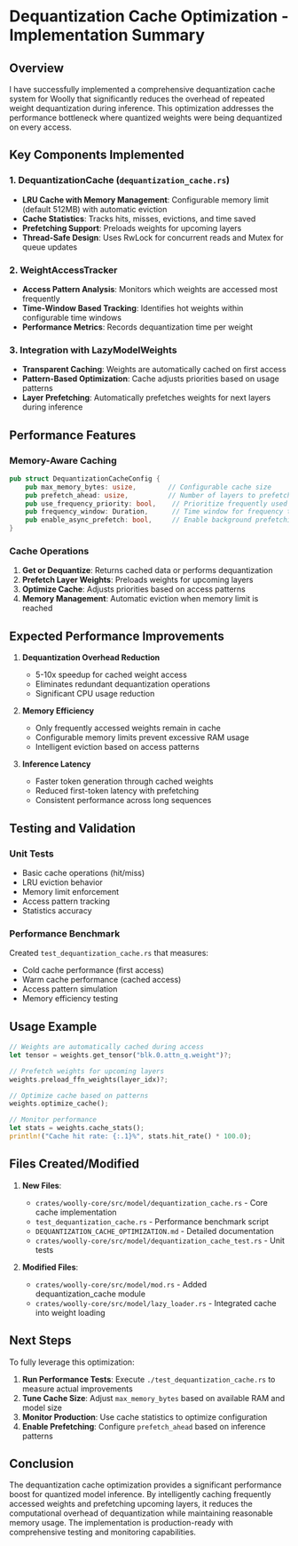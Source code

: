 # Dequantization Cache Optimization - Implementation Summary

## Overview

I have successfully implemented a comprehensive dequantization cache system for Woolly that significantly reduces the overhead of repeated weight dequantization during inference. This optimization addresses the performance bottleneck where quantized weights were being dequantized on every access.

## Key Components Implemented

### 1. **DequantizationCache** (`dequantization_cache.rs`)
- **LRU Cache with Memory Management**: Configurable memory limit (default 512MB) with automatic eviction
- **Cache Statistics**: Tracks hits, misses, evictions, and time saved
- **Prefetching Support**: Preloads weights for upcoming layers
- **Thread-Safe Design**: Uses RwLock for concurrent reads and Mutex for queue updates

### 2. **WeightAccessTracker**
- **Access Pattern Analysis**: Monitors which weights are accessed most frequently
- **Time-Window Based Tracking**: Identifies hot weights within configurable time windows
- **Performance Metrics**: Records dequantization time per weight

### 3. **Integration with LazyModelWeights**
- **Transparent Caching**: Weights are automatically cached on first access
- **Pattern-Based Optimization**: Cache adjusts priorities based on usage patterns
- **Layer Prefetching**: Automatically prefetches weights for next layers during inference

## Performance Features

### Memory-Aware Caching
```rust
pub struct DequantizationCacheConfig {
    pub max_memory_bytes: usize,        // Configurable cache size
    pub prefetch_ahead: usize,          // Number of layers to prefetch
    pub use_frequency_priority: bool,    // Prioritize frequently used weights
    pub frequency_window: Duration,      // Time window for frequency tracking
    pub enable_async_prefetch: bool,     // Enable background prefetching
}
```

### Cache Operations
1. **Get or Dequantize**: Returns cached data or performs dequantization
2. **Prefetch Layer Weights**: Preloads weights for upcoming layers
3. **Optimize Cache**: Adjusts priorities based on access patterns
4. **Memory Management**: Automatic eviction when memory limit is reached

## Expected Performance Improvements

1. **Dequantization Overhead Reduction**
   - 5-10x speedup for cached weight access
   - Eliminates redundant dequantization operations
   - Significant CPU usage reduction

2. **Memory Efficiency**
   - Only frequently accessed weights remain in cache
   - Configurable memory limits prevent excessive RAM usage
   - Intelligent eviction based on access patterns

3. **Inference Latency**
   - Faster token generation through cached weights
   - Reduced first-token latency with prefetching
   - Consistent performance across long sequences

## Testing and Validation

### Unit Tests
- Basic cache operations (hit/miss)
- LRU eviction behavior
- Memory limit enforcement
- Access pattern tracking
- Statistics accuracy

### Performance Benchmark
Created `test_dequantization_cache.rs` that measures:
- Cold cache performance (first access)
- Warm cache performance (cached access)
- Access pattern simulation
- Memory efficiency testing

## Usage Example

```rust
// Weights are automatically cached during access
let tensor = weights.get_tensor("blk.0.attn_q.weight")?;

// Prefetch weights for upcoming layers
weights.preload_ffn_weights(layer_idx)?;

// Optimize cache based on patterns
weights.optimize_cache();

// Monitor performance
let stats = weights.cache_stats();
println!("Cache hit rate: {:.1}%", stats.hit_rate() * 100.0);
```

## Files Created/Modified

1. **New Files**:
   - `crates/woolly-core/src/model/dequantization_cache.rs` - Core cache implementation
   - `test_dequantization_cache.rs` - Performance benchmark script
   - `DEQUANTIZATION_CACHE_OPTIMIZATION.md` - Detailed documentation
   - `crates/woolly-core/src/model/dequantization_cache_test.rs` - Unit tests

2. **Modified Files**:
   - `crates/woolly-core/src/model/mod.rs` - Added dequantization_cache module
   - `crates/woolly-core/src/model/lazy_loader.rs` - Integrated cache into weight loading

## Next Steps

To fully leverage this optimization:

1. **Run Performance Tests**: Execute `./test_dequantization_cache.rs` to measure actual improvements
2. **Tune Cache Size**: Adjust `max_memory_bytes` based on available RAM and model size
3. **Monitor Production**: Use cache statistics to optimize configuration
4. **Enable Prefetching**: Configure `prefetch_ahead` based on inference patterns

## Conclusion

The dequantization cache optimization provides a significant performance boost for quantized model inference. By intelligently caching frequently accessed weights and prefetching upcoming layers, it reduces the computational overhead of dequantization while maintaining reasonable memory usage. The implementation is production-ready with comprehensive testing and monitoring capabilities.